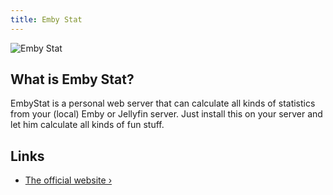```yaml
---
title: Emby Stat
---
```


![Emby Stat](https://raw.githubusercontent.com/mregni/EmbyStat/develop/branding/logo-color.webp)

## What is Emby Stat?

EmbyStat is a personal web server that can calculate all kinds of statistics from your (local) Emby or Jellyfin server. Just install this on your server and let him calculate all kinds of fun stuff.

## Links

- [The official website ›](https://github.com/mregni/EmbyStat)
